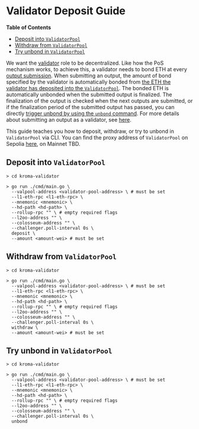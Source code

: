 <!-- DOCTOC SKIP -->

# Validator Deposit Guide

<!-- START doctoc generated TOC please keep comment here to allow auto update -->
<!-- DON'T EDIT THIS SECTION, INSTEAD RE-RUN doctoc TO UPDATE -->
**Table of Contents**

- [Deposit into `ValidatorPool`](#deposit-into-validatorpool)
- [Withdraw from `ValidatorPool`](#withdraw-from-validatorpool)
- [Try unbond in `ValidatorPool`](#try-unbond-in-validatorpool)

<!-- END doctoc generated TOC please keep comment here to allow auto update -->

We want the [validator](../../kroma-validator/) role to be decentralized. Like how the PoS mechanism works, to
achieve this, a validator needs to bond ETH at every [output
submission](../validator.md#submitting-l2-output-commitments). When submitting an output, the amount of bond
specified by the validator is automatically bonded from [the ETH the validator has deposited into the
`ValidatorPool`](#deposit-into-validatorpool). The bonded ETH is automatically unbonded when the submitted output is
finalized. The finalization of the output is checked when the next outputs are submitted, or if the finalization period
of the submitted output has passed, you can directly [trigger unbond by using the `unbond` command](
  #try-unbond-in-validatorpool). For more details about submitting an output as a validator, see
[here](../validator.md).

This guide teaches you how to deposit, withdraw, or try to unbond in `ValidatorPool` via CLI. You can find the proxy
address of `ValidatorPool` on Sepolia [here](../../packages/contracts/deployments/sepolia/ValidatorPoolProxy.json),
on Mainnet TBD.

## Deposit into `ValidatorPool`

```shell
> cd kroma-validator
```

```shell
> go run ./cmd/main.go \
  --valpool-address <validator-pool-address> \ # must be set
  --l1-eth-rpc <l1-eth-rpc> \
  --mnemonic <mnemonic> \
  --hd-path <hd-path> \
  --rollup-rpc "" \ # empty required flags
  --l2oo-address "" \
  --colosseum-address "" \
  --challenger.poll-interval 0s \
  deposit \
  --amount <amount-wei> # must be set
```

## Withdraw from `ValidatorPool`

```shell
> cd kroma-validator
```

```shell
> go run ./cmd/main.go \
  --valpool-address <validator-pool-address> \ # must be set
  --l1-eth-rpc <l1-eth-rpc> \
  --mnemonic <mnemonic> \
  --hd-path <hd-path> \
  --rollup-rpc "" \ # empty required flags
  --l2oo-address "" \
  --colosseum-address "" \
  --challenger.poll-interval 0s \
  withdraw \
  --amount <amount-wei> # must be set
```

## Try unbond in `ValidatorPool`

```shell
> cd kroma-validator
```

```shell
> go run ./cmd/main.go \
  --valpool-address <validator-pool-address> \ # must be set
  --l1-eth-rpc <l1-eth-rpc> \
  --mnemonic <mnemonic> \
  --hd-path <hd-path> \
  --rollup-rpc "" \ # empty required flags
  --l2oo-address "" \
  --colosseum-address "" \
  --challenger.poll-interval 0s \
  unbond
```
